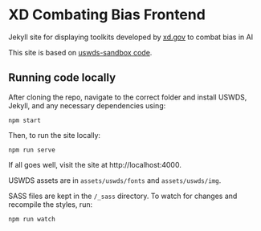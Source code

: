 # XD Combating Bias Frontend
Jekyll site for displaying toolkits developed by [xd.gov](https://www.xd.gov/) to combat bias in AI

This site is based on [uswds-sandbox code](https://github.com/uswds/uswds-sandbox).

## Running code locally
After cloning the repo, navigate to the correct folder and install USWDS, Jekyll, and any necessary dependencies using:
```
npm start
```
Then, to run the site locally:
```
npm run serve
```
If all goes well, visit the site at http://localhost:4000.

USWDS assets are in `assets/uswds/fonts` and `assets/uswds/img`.

SASS files are kept in the `/_sass` directory. To watch for changes and recompile the styles, run:
```
npm run watch
```
